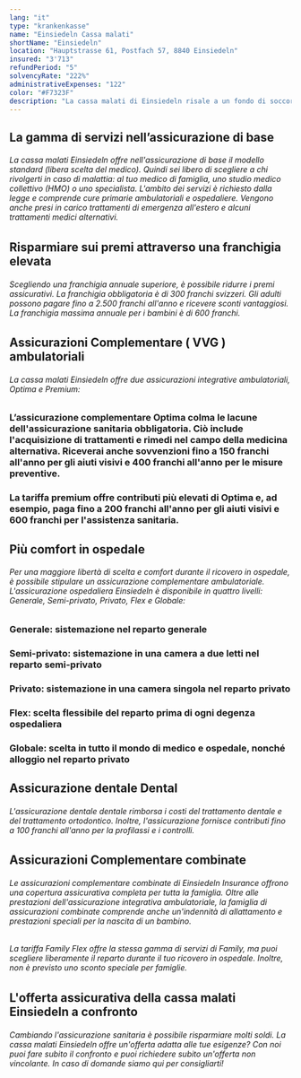 ```yaml
---
lang: "it"
type: "krankenkasse"
name: "Einsiedeln Cassa malati"
shortName: "Einsiedeln"
location: "Hauptstrasse 61, Postfach 57, 8840 Einsiedeln"
insured: "3'713"
refundPeriod: "5"
solvencyRate: "222%"
administrativeExpenses: "122"
color: "#F7323F"
description: "La cassa malati di Einsiedeln risale a un fondo di soccorso di Schneider e Weber dal 1825, esistita fino al 1857. Nel 1871 fu finalmente fondata come associazione di corporazione di fornai e macellai. L'assicurazione sanitaria è caratterizzata da un forte legame con la regione e da una gamma completa di servizi."
---
```


## La gamma di servizi nell’assicurazione di base

###### La cassa malati Einsiedeln offre nell'assicurazione di base il modello standard (libera scelta del medico). Quindi sei libero di scegliere a chi rivolgerti in caso di malattia: al tuo medico di famiglia, uno studio medico collettivo (HMO) o uno specialista. L'ambito dei servizi è richiesto dalla legge e comprende cure primarie ambulatoriali e ospedaliere. Vengono anche presi in carico trattamenti di emergenza all'estero e alcuni trattamenti medici alternativi.

## Risparmiare sui premi attraverso una franchigia elevata

###### Scegliendo una franchigia annuale superiore, è possibile ridurre i premi assicurativi. La franchigia obbligatoria è di 300 franchi svizzeri. Gli adulti possono pagare fino a 2.500 franchi all'anno e ricevere sconti vantaggiosi. La franchigia massima annuale per i bambini è di 600 franchi.

## Assicurazioni Complementare ( VVG ) ambulatoriali

###### La cassa malati Einsiedeln offre due assicurazioni integrative ambulatoriali, Optima e Premium:

### L’assicurazione complementare Optima colma le lacune dell'assicurazione sanitaria obbligatoria. Ciò include l'acquisizione di trattamenti e rimedi nel campo della medicina alternativa. Riceverai anche sovvenzioni fino a 150 franchi all'anno per gli aiuti visivi e 400 franchi all'anno per le misure preventive.

### La tariffa premium offre contributi più elevati di Optima e, ad esempio, paga fino a 200 franchi all'anno per gli aiuti visivi e 600 franchi per l'assistenza sanitaria.

## Più comfort in ospedale

###### Per una maggiore libertà di scelta e comfort durante il ricovero in ospedale, è possibile stipulare un assicurazione complementare ambulatoriale. L'assicurazione ospedaliera Einsiedeln è disponibile in quattro livelli: Generale, Semi-privato, Privato, Flex e Globale:

### Generale: sistemazione nel reparto generale

### Semi-privato: sistemazione in una camera a due letti nel reparto semi-privato

### Privato: sistemazione in una camera singola nel reparto privato

### Flex: scelta flessibile del reparto prima di ogni degenza ospedaliera

### Globale: scelta in tutto il mondo di medico e ospedale, nonché alloggio nel reparto privato

## Assicurazione dentale Dental

###### L'assicurazione dentale dentale rimborsa i costi del trattamento dentale e del trattamento ortodontico. Inoltre, l'assicurazione fornisce contributi fino a 100 franchi all'anno per la profilassi e i controlli.

## Assicurazioni Complementare combinate

###### Le assicurazioni complementare combinate di Einsiedeln Insurance offrono una copertura assicurativa completa per tutta la famiglia. Oltre alle prestazioni dell'assicurazione integrativa ambulatoriale, la famiglia di assicurazioni combinate comprende anche un'indennità di allattamento e prestazioni speciali per la nascita di un bambino.

###### La tariffa Family Flex offre la stessa gamma di servizi di Family, ma puoi scegliere liberamente il reparto durante il tuo ricovero in ospedale. Inoltre, non è previsto uno sconto speciale per famiglie.

## L'offerta assicurativa della cassa malati Einsiedeln a confronto

###### Cambiando l'assicurazione sanitaria è possibile risparmiare molti soldi. La cassa malati Einsiedeln offre un'offerta adatta alle tue esigenze? Con noi puoi fare subito il confronto e puoi richiedere subito un'offerta non vincolante. In caso di domande siamo qui per consigliarti!
